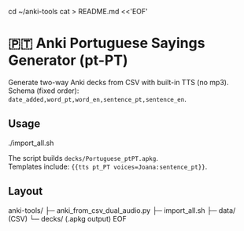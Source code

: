 cd ~/anki-tools
cat > README.md <<'EOF'
# 🇵🇹 Anki Portuguese Sayings Generator (pt-PT)

Generate two-way Anki decks from CSV with built-in TTS (no mp3).  
Schema (fixed order): `date_added,word_pt,word_en,sentence_pt,sentence_en`.

## Usage
./import_all.sh

The script builds `decks/Portuguese_ptPT.apkg`.  
Templates include: `{{tts pt_PT voices=Joana:sentence_pt}}`.

## Layout
anki-tools/
├─ anki_from_csv_dual_audio.py
├─ import_all.sh
├─ data/ (CSV)
└─ decks/ (.apkg output)
EOF